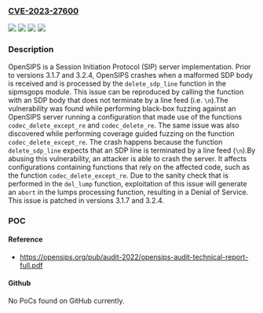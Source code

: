 ### [CVE-2023-27600](https://cve.mitre.org/cgi-bin/cvename.cgi?name=CVE-2023-27600)
![](https://img.shields.io/static/v1?label=Product&message=opensips&color=blue)
![](https://img.shields.io/static/v1?label=Version&message=%3C%203.1.7%20&color=brightgreen)
![](https://img.shields.io/static/v1?label=Version&message=%3E%3D%203.2.0%2C%20%3C%203.2.4%20&color=brightgreen)
![](https://img.shields.io/static/v1?label=Vulnerability&message=CWE-20%3A%20Improper%20Input%20Validation&color=brightgreen)

### Description

OpenSIPS is a Session Initiation Protocol (SIP) server implementation. Prior to versions 3.1.7 and 3.2.4, OpenSIPS crashes when a malformed SDP body is received and is processed by the `delete_sdp_line` function in the sipmsgops module. This issue can be reproduced by calling the function with an SDP body that does not terminate by a line feed (i.e. `\n`).The vulnerability was found while performing black-box fuzzing against an OpenSIPS server running a configuration that made use of the functions `codec_delete_except_re` and `codec_delete_re`. The same issue was also discovered while performing coverage guided fuzzing on the function `codec_delete_except_re`. The crash happens because the function `delete_sdp_line` expects that an SDP line is terminated by a line feed (`\n`).By abusing this vulnerability, an attacker is able to crash the server. It affects configurations containing functions that rely on the affected code, such as the function `codec_delete_except_re`. Due to the sanity check that is performed in the `del_lump` function, exploitation of this issue will generate an `abort` in the lumps processing function, resulting in a Denial of Service. This issue is patched in versions 3.1.7 and 3.2.4.

### POC

#### Reference
- https://opensips.org/pub/audit-2022/opensips-audit-technical-report-full.pdf

#### Github
No PoCs found on GitHub currently.

